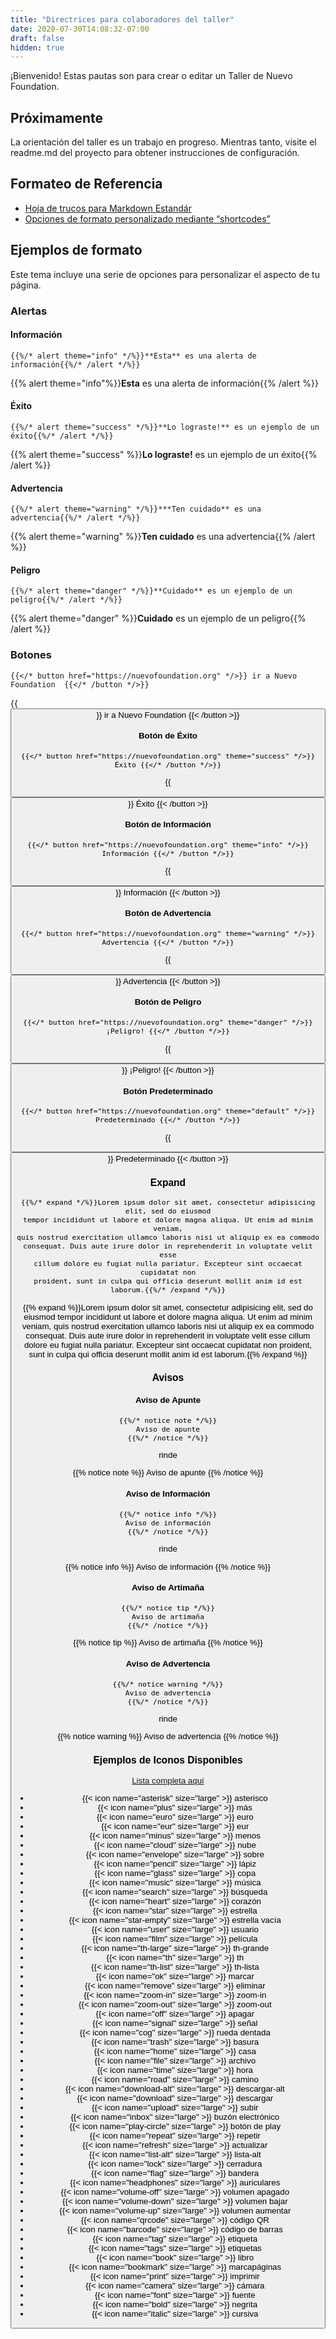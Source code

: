 ```yaml
---
title: "Directrices para colaboradores del taller"
date: 2020-07-30T14:08:32-07:00
draft: false
hidden: true
---
```


¡Bienvenido! Estas pautas son para crear o editar un Taller de Nuevo Foundation.

## Próximamente

La orientación del taller es un trabajo en progreso. Mientras tanto, visite el readme.md del proyecto para obtener instrucciones de configuración.

## Formateo de Referencia

- [Hoja de trucos para Markdown Estandár](https://github.com/adam-p/markdown-here/wiki/Markdown-Cheatsheet)
- [Opciones de formato personalizado mediante “shortcodes”](shortcodes/)

## Ejemplos de formato

Este tema incluye una serie de opciones para personalizar el aspecto de tu página.

### Alertas

#### Información

    {{%/* alert theme="info" */%}}**Esta** es una alerta de información{{%/* /alert */%}}

{{% alert theme="info"%}}**Esta** es una alerta de información{{% /alert %}}

#### Éxito

    {{%/* alert theme="success" */%}}**Lo lograste!** es un ejemplo de un éxito{{%/* /alert */%}}

{{% alert theme="success" %}}**Lo lograste!** es un ejemplo de un éxito{{% /alert %}}

#### Advertencia

    {{%/* alert theme="warning" */%}}***Ten cuidado** es una advertencia{{%/* /alert */%}}

{{% alert theme="warning" %}}**Ten cuidado** es una advertencia{{% /alert %}}

#### Peligro

    {{%/* alert theme="danger" */%}}**Cuidado** es un ejemplo de un peligro{{%/* /alert */%}}

{{% alert theme="danger" %}}**Cuidado** es un ejemplo de un peligro{{% /alert %}}

### Botones

    {{</* button href="https://nuevofoundation.org" */>}} ir a Nuevo Foundation  {{</* /button */>}}

{{<button href="https://google.com" >}} ir a Nuevo Foundation  {{< /button >}}

#### Botón de Éxito

    {{</* button href="https://nuevofoundation.org" theme="success" */>}} Éxito {{</* /button */>}}

{{<button href="https://google.com" theme="success">}} Éxito {{< /button >}}

#### Botón de Información

    {{</* button href="https://nuevofoundation.org" theme="info" */>}} Información {{</* /button */>}}

{{<button href="https://google.com" theme="info">}} Información {{< /button >}}

#### Botón de Advertencia

    {{</* button href="https://nuevofoundation.org" theme="warning" */>}} Advertencia {{</* /button */>}}

{{<button href="https://google.com" theme="warning">}} Advertencia {{< /button >}}

#### Botón de Peligro

    {{</* button href="https://nuevofoundation.org" theme="danger" */>}} ¡Peligro! {{</* /button */>}}

{{<button href="https://google.com" theme="danger">}} ¡Peligro! {{< /button >}}

#### Botón Predeterminado

    {{</* button href="https://nuevofoundation.org" theme="default" */>}} Predeterminado {{</* /button */>}}

{{<button href="https://google.com" theme="default">}} Predeterminado {{< /button >}}

### Expand

    {{%/* expand */%}}Lorem ipsum dolor sit amet, consectetur adipisicing elit, sed do eiusmod
    tempor incididunt ut labore et dolore magna aliqua. Ut enim ad minim veniam,
    quis nostrud exercitation ullamco laboris nisi ut aliquip ex ea commodo
    consequat. Duis aute irure dolor in reprehenderit in voluptate velit esse
    cillum dolore eu fugiat nulla pariatur. Excepteur sint occaecat cupidatat non
    proident, sunt in culpa qui officia deserunt mollit anim id est laborum.{{%/* /expand */%}}

{{% expand %}}Lorem ipsum dolor sit amet, consectetur adipisicing elit, sed do eiusmod
tempor incididunt ut labore et dolore magna aliqua. Ut enim ad minim veniam,
quis nostrud exercitation ullamco laboris nisi ut aliquip ex ea commodo
consequat. Duis aute irure dolor in reprehenderit in voluptate velit esse
cillum dolore eu fugiat nulla pariatur. Excepteur sint occaecat cupidatat non
proident, sunt in culpa qui officia deserunt mollit anim id est laborum.{{% /expand %}}

### Avisos

#### Aviso de Apunte

    {{%/* notice note */%}}
    Aviso de apunte
    {{%/* /notice */%}}

rinde

{{% notice note %}}
Aviso de apunte
{{% /notice %}}

#### Aviso de Información

    {{%/* notice info */%}}
    Aviso de información
    {{%/* /notice */%}}

rinde

{{% notice info %}}
Aviso de información
{{% /notice %}}

#### Aviso de Artimaña

    {{%/* notice tip */%}}
    Aviso de artimaña
    {{%/* /notice */%}}

{{% notice tip %}}
Aviso de artimaña
{{% /notice %}}

#### Aviso de Advertencia

    {{%/* notice warning */%}}
    Aviso de advertencia
    {{%/* /notice */%}}

rinde

{{% notice warning %}}
Aviso de advertencia
{{% /notice %}}

### Ejemplos de Iconos Disponibles

[Lista completa aquí](shortcodes/icon)

- {{< icon name="asterisk" size="large" >}} asterisco
- {{< icon name="plus" size="large" >}} más
- {{< icon name="euro" size="large" >}} euro
- {{< icon name="eur" size="large" >}} eur
- {{< icon name="minus" size="large" >}} menos
- {{< icon name="cloud" size="large" >}} nube
- {{< icon name="envelope" size="large" >}} sobre
- {{< icon name="pencil" size="large" >}} lápiz
- {{< icon name="glass" size="large" >}} copa
- {{< icon name="music" size="large" >}} música
- {{< icon name="search" size="large" >}} búsqueda
- {{< icon name="heart" size="large" >}} corazón
- {{< icon name="star" size="large" >}} estrella
- {{< icon name="star-empty" size="large" >}} estrella vacía
- {{< icon name="user" size="large" >}} usuario
- {{< icon name="film" size="large" >}} película
- {{< icon name="th-large" size="large" >}} th-grande
- {{< icon name="th" size="large" >}} th
- {{< icon name="th-list" size="large" >}} th-lista
- {{< icon name="ok" size="large" >}} marcar
- {{< icon name="remove" size="large" >}} eliminar
- {{< icon name="zoom-in" size="large" >}} zoom-in
- {{< icon name="zoom-out" size="large" >}} zoom-out
- {{< icon name="off" size="large" >}} apagar
- {{< icon name="signal" size="large" >}} señal
- {{< icon name="cog" size="large" >}} rueda dentada
- {{< icon name="trash" size="large" >}} basura
- {{< icon name="home" size="large" >}} casa
- {{< icon name="file" size="large" >}} archivo
- {{< icon name="time" size="large" >}} hora
- {{< icon name="road" size="large" >}} camino
- {{< icon name="download-alt" size="large" >}} descargar-alt
- {{< icon name="download" size="large" >}} descargar
- {{< icon name="upload" size="large" >}} subir
- {{< icon name="inbox" size="large" >}} buzón electrónico
- {{< icon name="play-circle" size="large" >}} botón de play
- {{< icon name="repeat" size="large" >}} repetir
- {{< icon name="refresh" size="large" >}} actualizar
- {{< icon name="list-alt" size="large" >}} lista-alt
- {{< icon name="lock" size="large" >}} cerradura
- {{< icon name="flag" size="large" >}} bandera
- {{< icon name="headphones" size="large" >}} auriculares
- {{< icon name="volume-off" size="large" >}} volumen apagado
- {{< icon name="volume-down" size="large" >}} volumen bajar
- {{< icon name="volume-up" size="large" >}} volumen aumentar
- {{< icon name="qrcode" size="large" >}} código QR
- {{< icon name="barcode" size="large" >}} código de barras
- {{< icon name="tag" size="large" >}} etiqueta
- {{< icon name="tags" size="large" >}} etiquetas
- {{< icon name="book" size="large" >}} libro
- {{< icon name="bookmark" size="large" >}} marcapáginas
- {{< icon name="print" size="large" >}} imprimir
- {{< icon name="camera" size="large" >}} cámara
- {{< icon name="font" size="large" >}} fuente
- {{< icon name="bold" size="large" >}} negrita
- {{< icon name="italic" size="large" >}} cursiva
